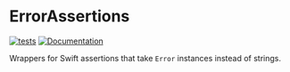 # ErrorAssertions

[![tests](https://github.com/SlaunchaMan/ErrorAssertions/workflows/tests/badge.svg)](https://github.com/SlaunchaMan/ErrorAssertions/actions?query=workflow%3Atests)
[![Documentation](https://SlaunchaMan.github.io/ErrorAssertions/badge.svg)](https://SlaunchaMan.github.io/ErrorAssertions)

Wrappers for Swift assertions that take `Error` instances instead of strings.
